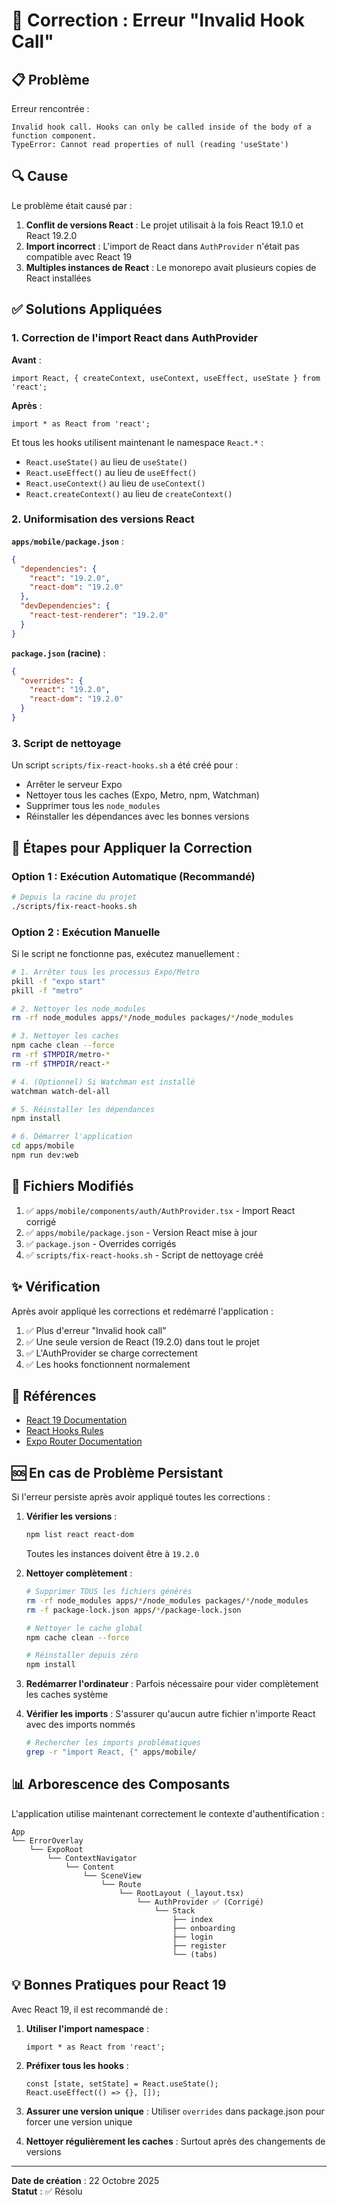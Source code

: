 # 🔧 Correction : Erreur "Invalid Hook Call"

## 📋 Problème

Erreur rencontrée :
```
Invalid hook call. Hooks can only be called inside of the body of a function component.
TypeError: Cannot read properties of null (reading 'useState')
```

## 🔍 Cause

Le problème était causé par :

1. **Conflit de versions React** : Le projet utilisait à la fois React 19.1.0 et React 19.2.0
2. **Import incorrect** : L'import de React dans `AuthProvider` n'était pas compatible avec React 19
3. **Multiples instances de React** : Le monorepo avait plusieurs copies de React installées

## ✅ Solutions Appliquées

### 1. Correction de l'import React dans AuthProvider

**Avant** :
```tsx
import React, { createContext, useContext, useEffect, useState } from 'react';
```

**Après** :
```tsx
import * as React from 'react';
```

Et tous les hooks utilisent maintenant le namespace `React.*` :
- `React.useState()` au lieu de `useState()`
- `React.useEffect()` au lieu de `useEffect()`
- `React.useContext()` au lieu de `useContext()`
- `React.createContext()` au lieu de `createContext()`

### 2. Uniformisation des versions React

**`apps/mobile/package.json`** :
```json
{
  "dependencies": {
    "react": "19.2.0",
    "react-dom": "19.2.0"
  },
  "devDependencies": {
    "react-test-renderer": "19.2.0"
  }
}
```

**`package.json` (racine)** :
```json
{
  "overrides": {
    "react": "19.2.0",
    "react-dom": "19.2.0"
  }
}
```

### 3. Script de nettoyage

Un script `scripts/fix-react-hooks.sh` a été créé pour :
- Arrêter le serveur Expo
- Nettoyer tous les caches (Expo, Metro, npm, Watchman)
- Supprimer tous les `node_modules`
- Réinstaller les dépendances avec les bonnes versions

## 🚀 Étapes pour Appliquer la Correction

### Option 1 : Exécution Automatique (Recommandé)

```bash
# Depuis la racine du projet
./scripts/fix-react-hooks.sh
```

### Option 2 : Exécution Manuelle

Si le script ne fonctionne pas, exécutez manuellement :

```bash
# 1. Arrêter tous les processus Expo/Metro
pkill -f "expo start"
pkill -f "metro"

# 2. Nettoyer les node_modules
rm -rf node_modules apps/*/node_modules packages/*/node_modules

# 3. Nettoyer les caches
npm cache clean --force
rm -rf $TMPDIR/metro-*
rm -rf $TMPDIR/react-*

# 4. (Optionnel) Si Watchman est installé
watchman watch-del-all

# 5. Réinstaller les dépendances
npm install

# 6. Démarrer l'application
cd apps/mobile
npm run dev:web
```

## 📝 Fichiers Modifiés

1. ✅ `apps/mobile/components/auth/AuthProvider.tsx` - Import React corrigé
2. ✅ `apps/mobile/package.json` - Version React mise à jour
3. ✅ `package.json` - Overrides corrigés
4. ✅ `scripts/fix-react-hooks.sh` - Script de nettoyage créé

## ✨ Vérification

Après avoir appliqué les corrections et redémarré l'application :

1. ✅ Plus d'erreur "Invalid hook call"
2. ✅ Une seule version de React (19.2.0) dans tout le projet
3. ✅ L'AuthProvider se charge correctement
4. ✅ Les hooks fonctionnent normalement

## 🔗 Références

- [React 19 Documentation](https://react.dev/)
- [React Hooks Rules](https://react.dev/warnings/invalid-hook-call-warning)
- [Expo Router Documentation](https://docs.expo.dev/router/introduction/)

## 🆘 En cas de Problème Persistant

Si l'erreur persiste après avoir appliqué toutes les corrections :

1. **Vérifier les versions** :
   ```bash
   npm list react react-dom
   ```
   Toutes les instances doivent être à `19.2.0`

2. **Nettoyer complètement** :
   ```bash
   # Supprimer TOUS les fichiers générés
   rm -rf node_modules apps/*/node_modules packages/*/node_modules
   rm -f package-lock.json apps/*/package-lock.json
   
   # Nettoyer le cache global
   npm cache clean --force
   
   # Réinstaller depuis zéro
   npm install
   ```

3. **Redémarrer l'ordinateur** : Parfois nécessaire pour vider complètement les caches système

4. **Vérifier les imports** : S'assurer qu'aucun autre fichier n'importe React avec des imports nommés
   ```bash
   # Rechercher les imports problématiques
   grep -r "import React, {" apps/mobile/
   ```

## 📊 Arborescence des Composants

L'application utilise maintenant correctement le contexte d'authentification :

```
App
└── ErrorOverlay
    └── ExpoRoot
        └── ContextNavigator
            └── Content
                └── SceneView
                    └── Route
                        └── RootLayout (_layout.tsx)
                            └── AuthProvider ✅ (Corrigé)
                                └── Stack
                                    ├── index
                                    ├── onboarding
                                    ├── login
                                    ├── register
                                    └── (tabs)
```

## 💡 Bonnes Pratiques pour React 19

Avec React 19, il est recommandé de :

1. **Utiliser l'import namespace** :
   ```tsx
   import * as React from 'react';
   ```

2. **Préfixer tous les hooks** :
   ```tsx
   const [state, setState] = React.useState();
   React.useEffect(() => {}, []);
   ```

3. **Assurer une version unique** : Utiliser `overrides` dans package.json pour forcer une version unique

4. **Nettoyer régulièrement les caches** : Surtout après des changements de versions

---

**Date de création** : 22 Octobre 2025  
**Statut** : ✅ Résolu


